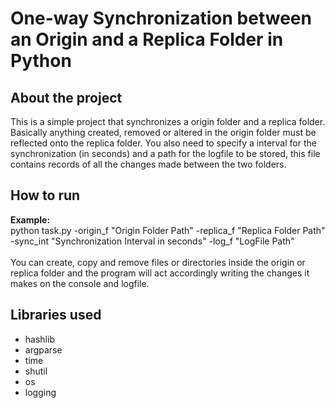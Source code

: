 # One-way Synchronization between an Origin and a Replica Folder in Python

## About the project
This is a simple project that synchronizes a origin folder and a replica folder. Basically anything created, removed or altered in the origin folder must be reflected onto the replica folder. You also need to specify a interval for the synchronization (in seconds) and a path for the logfile to be stored, this file contains records of all the changes made between the two folders.

## How to run

**Example:**\
python task.py -origin_f "Origin Folder Path" -replica_f "Replica Folder Path" -sync_int "Synchronization Interval in seconds" -log_f "LogFile Path" 
\
\
You can create, copy and remove files or directories inside the origin or replica folder and the program will act accordingly writing the changes it makes on the console and logfile.
## Libraries used
- hashlib
- argparse
- time
- shutil
- os
- logging
